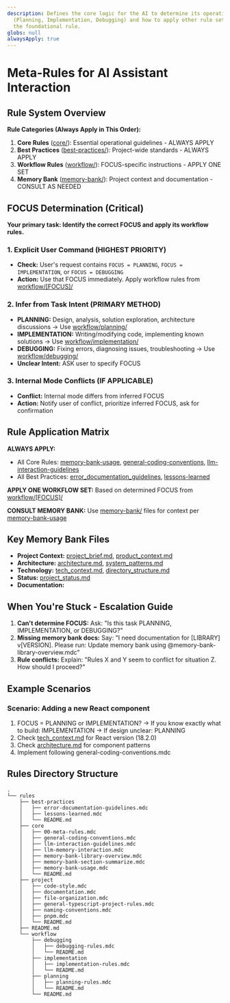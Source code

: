 ```yaml
---
description: Defines the core logic for the AI to determine its operational FOCUS
  (Planning, Implementation, Debugging) and how to apply other rule sets. This is
  the foundational rule.
globs: null
alwaysApply: true
---
```

# Meta-Rules for AI Assistant Interaction

## Rule System Overview

**Rule Categories (Always Apply in This Order):**
1. **Core Rules** ([core/](rules/core)): Essential operational guidelines - ALWAYS APPLY
2. **Best Practices** ([best-practices/](rules/best-practices)): Project-wide standards - ALWAYS APPLY  
3. **Workflow Rules** ([workflow/](rules/workflow)): FOCUS-specific instructions - APPLY ONE SET
4. **Memory Bank** ([memory-bank/](mdc:memory-bank)): Project context and documentation - CONSULT AS NEEDED

## FOCUS Determination (Critical)

**Your primary task: Identify the correct FOCUS and apply its workflow rules.**

### 1. Explicit User Command (HIGHEST PRIORITY)
- **Check:** User's request contains `FOCUS = PLANNING`, `FOCUS = IMPLEMENTATION`, or `FOCUS = DEBUGGING`
- **Action:** Use that FOCUS immediately. Apply workflow rules from [workflow/[FOCUS]/](rules/workflow/)

### 2. Infer from Task Intent (PRIMARY METHOD)
- **PLANNING:** Design, analysis, solution exploration, architecture discussions
  → Use [workflow/planning/](rules/workflow/planning)
- **IMPLEMENTATION:** Writing/modifying code, implementing known solutions
  → Use [workflow/implementation/](rules/workflow/implementation)  
- **DEBUGGING:** Fixing errors, diagnosing issues, troubleshooting
  → Use [workflow/debugging/](rules/workflow/debugging)
- **Unclear Intent:** ASK user to specify FOCUS

### 3. Internal Mode Conflicts (IF APPLICABLE)
- **Conflict:** Internal mode differs from inferred FOCUS
- **Action:** Notify user of conflict, prioritize inferred FOCUS, ask for confirmation

## Rule Application Matrix

**ALWAYS APPLY:**
- All Core Rules: [memory-bank-usage](rules/core/memory-bank-usage.md), [general-coding-conventions](rules/core/general-coding-conventions.md), [llm-interaction-guidelines](rules/core/llm-interaction-guidelines.md)
- All Best Practices: [error_documentation_guidelines](rules/best-practices/error-documentation-guidelines.md), [lessons-learned](rules/best-practices/lessons-learned.md)

**APPLY ONE WORKFLOW SET:** Based on determined FOCUS from [workflow/[FOCUS]/](rules/workflow/)

**CONSULT MEMORY BANK:** Use [memory-bank/](mdc:memory-bank) files for context per [memory-bank-usage](rules/core/memory-bank-usage.md)

## Key Memory Bank Files
- **Project Context:** [project_brief.md](memory-bank/project/project_brief.md), [product_context.md](memory-bank/project/product_context.md)
- **Architecture:** [architecture.md](memory-bank/project/architecture.md), [system_patterns.md](memory-bank/project/system_patterns.md)
- **Technology:** [tech_context.md](memory-bank/project/tech_context.md), [directory_structure.md](memory-bank/project/directory_structure.md)
- **Status:** [project_status.md](memory-bank/status/project_status.md)
- **Documentation:** 

## When You're Stuck - Escalation Guide
1. **Can't determine FOCUS:** Ask: "Is this task PLANNING, IMPLEMENTATION, or DEBUGGING?"
2. **Missing memory bank docs:** Say: "I need documentation for [LIBRARY] v[VERSION]. Please run: Update memory bank using @memory-bank-library-overview.mdc"
3. **Rule conflicts:** Explain: "Rules X and Y seem to conflict for situation Z. How should I proceed?"

## Example Scenarios

### Scenario: Adding a new React component
1. FOCUS = PLANNING or IMPLEMENTATION?
   → If you know exactly what to build: IMPLEMENTATION
   → If design unclear: PLANNING
2. Check [tech_context.md](memory-bank/project/tech_context.md) for React version (18.2.0)
3. Check [architecture.md](memory-bank/project/architecture.md) for component patterns
4. Implement following general-coding-conventions.mdc

## Rules Directory Structure
```text
.
└── rules
    ├── best-practices
    │   ├── error-documentation-guidelines.mdc
    │   ├── lessons-learned.mdc
    │   └── README.md
    ├── core
    │   ├── 00-meta-rules.mdc
    │   ├── general-coding-conventions.mdc
    │   ├── llm-interaction-guidelines.mdc
    │   ├── llm-memory-interaction.mdc
    │   ├── memory-bank-library-overview.mdc
    │   ├── memory-bank-section-summarize.mdc
    │   ├── memory-bank-usage.mdc
    │   └── README.md
    ├── project
    │   ├── code-style.mdc
    │   ├── documentation.mdc
    │   ├── file-organization.mdc
    │   ├── general-typescript-project-rules.mdc
    │   ├── naming-conventions.mdc
    │   ├── pnpm.mdc
    │   └── README.md
    ├── README.md
    └── workflow
        ├── debugging
        │   ├── debugging-rules.mdc
        │   └── README.md
        ├── implementation
        │   ├── implementation-rules.mdc
        │   └── README.md
        ├── planning
        │   ├── planning-rules.mdc
        │   └── README.md
        └── README.md
```
